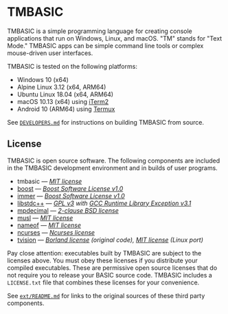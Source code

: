 # TMBASIC

TMBASIC is a simple programming language for creating console applications that run on Windows, Linux, and macOS. "TM" stands for "Text Mode." TMBASIC apps can be simple command line tools or complex mouse-driven user interfaces.

TMBASIC is tested on the following platforms:
- Windows 10 (x64)
- Alpine Linux 3.12 (x64, ARM64)
- Ubuntu Linux 18.04 (x64, ARM64)
- macOS 10.13 (x64) using [iTerm2](https://www.iterm2.com/)
- Android 10 (ARM64) using [Termux](https://termux.com/)

See [`DEVELOPERS.md`](DEVELOPERS.md) for instructions on building TMBASIC from source.

## License
TMBASIC is open source software. The following components are included in the TMBASIC development environment and in builds of user programs.

- tmbasic — _[MIT license](LICENSE)_
- [boost](https://www.boost.org/) — _[Boost Software License v1.0](ext/boost/LICENSE_1_0.txt)_
- [immer](https://github.com/arximboldi/immer) — _[Boost Software License v1.0](ext/immer/LICENSE)_
- [libstdc++](https://gcc.gnu.org/onlinedocs/libstdc++/) — _[GPL v3](ext/gcc/GPL-3) with [GCC Runtime Library Exception v3.1](ext/gcc/copyright)_
- [mpdecimal](https://www.bytereef.org/mpdecimal/) — _[2-clause BSD license](ext/mpdecimal/LICENSE.txt)_
- [musl](https://musl.libc.org/) — _[MIT license](ext/musl/COPYRIGHT)_
- [nameof](https://github.com/Neargye/nameof) — _[MIT license](ext/nameof/LICENSE.txt)_
- [ncurses](https://en.wikipedia.org/wiki/Ncurses) — _[Ncurses license](ext/ncurses/COPYING)_
- [tvision](https://github.com/magiblot/tvision) — _[Borland license](ext/tvision/COPYRIGHT) (original code), [MIT license](ext/tvision/COPYRIGHT) (Linux port)_

Pay close attention: executables built by TMBASIC are subject to the licenses above. You must obey these licenses if you distribute your compiled executables. These are permissive open source licenses that do not require you to release your BASIC source code. TMBASIC includes a `LICENSE.txt` file that combines these licenses for your convenience.

See [`ext/README.md`](ext/README.md) for links to the original sources of these third party components.
